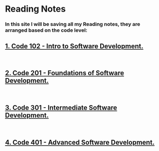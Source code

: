 # Reading Notes

### In this site I will be saving all my Reading notes, they are arranged based on the code level:


## [1. Code 102 - Intro to Software Development.](https://mohammadaltamimi98.github.io/Reading-notes/101/TableOfContents101-102)
<!-- <p>&nbsp;</p> -->

<br>

## [2. Code 201 - Foundations of Software Development.](https://mohammadaltamimi98.github.io/Reading-notes/201/TableOfContents201)
<br>

## [3. Code 301 - Intermediate Software Development.](https://mohammadaltamimi98.github.io/Reading-notes/301/TableOfContents301)

<br>

## [4. Code 401 - Advanced Software Development.](https://mohammadaltamimi98.github.io/Reading-notes/401/TableOfContents401)

